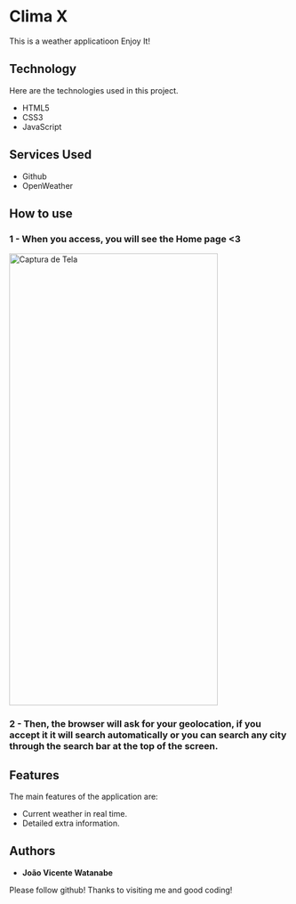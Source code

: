 
# Clima X 
This is a weather applicatioon 
Enjoy It!


## Technology 

Here are the technologies used in this project.

* HTML5
* CSS3
* JavaScript

## Services Used

* Github
* OpenWeather



## How to use

### 1 - When you access, you will see the Home page <3

<img width="375px" height="812px" alt="Captura de Tela" src="https://github.com/wabemusic/ClimaX/blob/main/readme/home.jpg">

### 2 - Then, the browser will ask for your geolocation, if you accept it it will search automatically or you can search any city through the search bar at the top of the screen.

## Features

The main features of the application are:
 - Current weather in real time.
 - Detailed extra information.

  ## Authors

  * **João Vicente Watanabe** 

  Please follow github!
  Thanks to visiting me and good coding!
